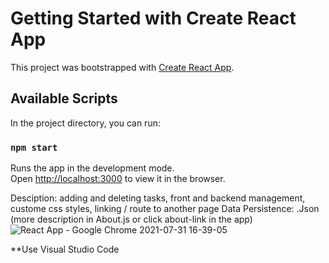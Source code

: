 # Getting Started with Create React App

This project was bootstrapped with [Create React App](https://github.com/facebook/create-react-app).

## Available Scripts

In the project directory, you can run:

### `npm start`

Runs the app in the development mode.\
Open [http://localhost:3000](http://localhost:3000) to view it in the browser.

Desciption: adding and deleting tasks, front and backend management, custome css styles, linking / route to another page
  Data Persistence: .Json
  (more description in About.js or click about-link in the app)
![React App - Google Chrome 2021-07-31 16-39-05](https://user-images.githubusercontent.com/76548491/127755625-21af5587-a66d-4e54-ae93-cf1274fa4269.gif)

**Use Visual Studio Code
